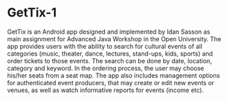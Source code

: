 # GetTix-1
GetTix is an Android app designed and implemented by Idan Sasson as main assignment for Advanced Java Workshop in the Open University. 
The app provides users with the ability to search for cultural events of all categories (music, theater, dance, lectures, stand-ups, kids, sports) and order tickets to those events. The search can be done by date, location, category and keyword. In the ordering process, the user may choose his/her seats from a seat map.
The app also includes management options for authenticated event producers, that may create or edit new events or venues, as well as watch informative reports for events (income etc).
